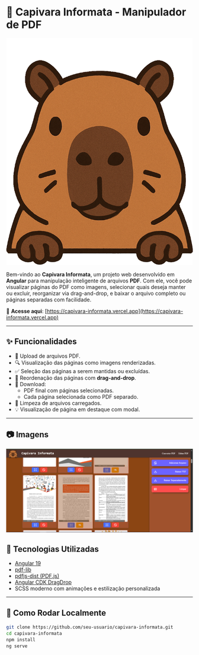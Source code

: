 # 🦫 Capivara Informata - Manipulador de PDF

![Logo](./src/assets/logo-cap.png)

Bem-vindo ao **Capivara Informata**, um projeto web desenvolvido em **Angular** para manipulação inteligente de arquivos **PDF**. Com ele, você pode visualizar páginas do PDF como imagens, selecionar quais deseja manter ou excluir, reorganizar via drag-and-drop, e baixar o arquivo completo ou páginas separadas com facilidade.

🔗 **Acesse aqui**: [https://capivara-informata.vercel.app](https://capivara-informata.vercel.app)

---

## ✨ Funcionalidades

- 📁 Upload de arquivos PDF.
- 🔍 Visualização das páginas como imagens renderizadas.
- ✅ Seleção das páginas a serem mantidas ou excluídas.
- 🧩 Reordenação das páginas com **drag-and-drop**.
- 💾 Download:
  - PDF final com páginas selecionadas.
  - Cada página selecionada como PDF separado.
- 🧹 Limpeza de arquivos carregados.
- 💡 Visualização de página em destaque com modal.

---
##  📷  Imagens

![Screenshot](./docs/desk.PNG)
## 🧪 Tecnologias Utilizadas

- [Angular 19](https://angular.io/)
- [pdf-lib](https://github.com/Hopding/pdf-lib)
- [pdfjs-dist (PDF.js)](https://github.com/mozilla/pdf.js)
- [Angular CDK DragDrop](https://material.angular.io/cdk/drag-drop/overview)
- SCSS moderno com animações e estilização personalizada

---

## 🚀 Como Rodar Localmente

```bash
git clone https://github.com/seu-usuario/capivara-informata.git
cd capivara-informata
npm install
ng serve

